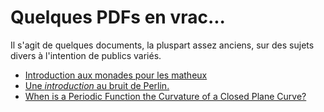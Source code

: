 Quelques PDFs en vrac...
========================

Il s'agit de quelques documents, la pluspart assez anciens,
sur des sujets divers à l'intention de publics variés.

 *  [Introduction aux monades pour les matheux](https://github.com/jeremycochoy/monads_and_automaton/blob/master/monades_et_automates.pdf)
 *  [Une _introduction_ au bruit de Perlin.](perlin-noise/perlin_noise.pdf)
 *  [When is a Periodic Function the Curvature of a Closed Plane Curve?](periodic-function-curvature/wpfccpc.pdf)
 